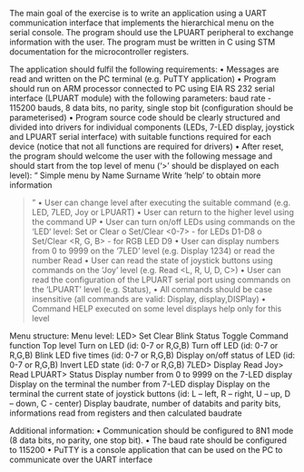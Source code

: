 The main goal of the exercise is to write an application using a UART communication interface that implements
the hierarchical menu on the serial console. The program should use the LPUART peripheral to exchange
information with the user. The program must be written in C using STM documentation for the microcontroller
registers.

The application should fulfil the following requirements:
• Messages are read and written on the PC terminal (e.g. PuTTY application)
• Program should run on ARM processor connected to PC using EIA RS 232 serial interface (LPUART
module) with the following parameters: baud rate - 115200 bauds, 8 data bits, no parity, single stop bit
(configuration should be parameterised)
• Program source code should be clearly structured and divided into drivers for individual components
(LEDs, 7-LED display, joystick and LPUART serial interface) with suitable functions required for each
device (notice that not all functions are required for drivers)
• After reset, the program should welcome the user with the following message and should start from the
top level of menu (‘>’ should be displayed on each level):
“ Simple menu by Name Surname
Write ‘help’ to obtain more information
>”
• User can change level after executing the suitable command (e.g. LED, 7LED, Joy or LPUART)
• User can return to the higher level using the command UP
• User can turn on/off LEDs using commands on the ‘LED‘ level: Set or Clear
o Set/Clear <0-7> - for LEDs D1-D8
o Set/Clear <R, G, B> - for RGB LED D9
• User can display numbers from 0 to 9999 on the ‘7LED’ level (e.g. Display 1234) or read the
number Read
• User can read the state of joystick buttons using commands on the ‘Joy’ level (e.g. Read <L, R, U,
D, C>)
• User can read the configuration of the LPUART serial port using commands on the ‘LPUART’ level
(e.g. Status),
• All commands should be case insensitive (all commands are valid: Display, display,DISPlay)
• Command HELP executed on some level displays help only for this level

Menu structure:
Menu level:
LED>
Set <id>
Clear <id>
Blink <id>
Status <id>
Toggle <id>
Command function
Top level
Turn on LED (id: 0-7 or R,G,B)
Turn off LED (id: 0-7 or R,G,B)
Blink LED five times (id: 0-7 or R,G,B)
Display on/off status of LED (id: 0-7 or R,G,B)
Invert LED state (id: 0-7 or R,G,B)
7LED>
Display <val>
Read
Joy>
Read <id>
LPUART>
Status
Display number from 0 to 9999 on the 7-LED display
Display on the terminal the number from 7-LED display
Display on the terminal the current state of joystick buttons
(id: L – left, R – right, U – up, D – down, C - center)
Display baudrate, number of databits and parity bits,
informations read from registers and then calculated baudrate


Additional information:
• Communication should be configured to 8N1 mode (8 data bits, no parity, one stop bit).
• The baud rate should be configured to 115200
• PuTTY is a console application that can be used on the PC to communicate over the UART
interface
